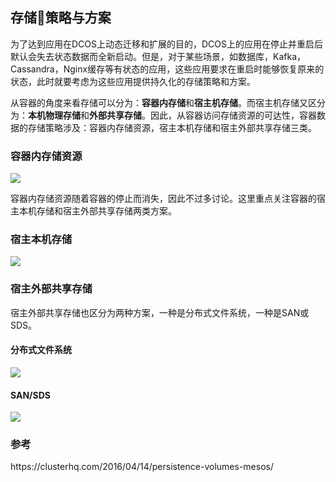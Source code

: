 ## 存储策略与方案

为了达到应用在DCOS上动态迁移和扩展的目的，DCOS上的应用在停止并重启后默认会失去状态数据而全新启动。但是，对于某些场景，如数据库，Kafka，Cassandra，Nginx缓存等有状态的应用，这些应用要求在重启时能够恢复原来的状态，此时就要考虑为这些应用提供持久化的存储策略和方案。

从容器的角度来看存储可以分为：**容器内存储**和**宿主机存储**。而宿主机存储又区分为：**本机物理存储**和**外部共享存储**。因此，从容器访问存储资源的可达性，容器数据的存储策略涉及：容器内存储资源，宿主本机存储和宿主外部共享存储三类。

### 容器内存储资源

![](/assets/task-localstorage.png)

容器内存储资源随着容器的停止而消失，因此不过多讨论。这里重点关注容器的宿主本机存储和宿主外部共享存储两类方案。

### 宿主本机存储

![](/assets/task-localstorage-localfs.png)

### 宿主外部共享存储

宿主外部共享存储也区分为两种方案，一种是分布式文件系统，一种是SAN或SDS。

#### 分布式文件系统

![](/assets/task-localstorage-dist-nfs.png)

#### SAN\/SDS

![](/assets/task-localstorage-san-sds.png)

### 参考

https:\/\/clusterhq.com\/2016\/04\/14\/persistence-volumes-mesos\/

